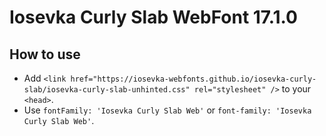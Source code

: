 # Iosevka Curly Slab WebFont 17.1.0

## How to use

- Add `<link href="https://iosevka-webfonts.github.io/iosevka-curly-slab/iosevka-curly-slab-unhinted.css" rel="stylesheet" />` to your `<head>`.
- Use `fontFamily: 'Iosevka Curly Slab Web'` or `font-family: 'Iosevka Curly Slab Web'`.
